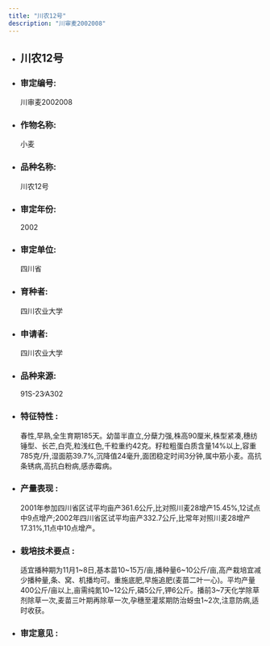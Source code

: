 ```yaml
---
title: "川农12号"
description: "川审麦2002008"
---
```

* ## 川农12号
* ###  审定编号:  
   川审麦2002008

*  ### 作物名称:  
   小麦

*   ###  品种名称: 
    川农12号

*   ### 审定年份: 
    2002

*   ### 审定单位:  
    四川省

*   ### 育种者:  
    四川农业大学

*   ### 申请者:  
    四川农业大学

*   ### 品种来源:  
    91S-23∕A302

*   ### 特征特性 : 
    春性,早熟,全生育期185天。幼苗半直立,分蘖力强,株高90厘米,株型紧凑,穗纺锤型、长芒,白壳,粒浅红色,千粒重约42克。籽粒粗蛋白质含量14%以上,容重785克/升,湿面筋39.7%,沉降值24毫升,面团稳定时间3分钟,属中筋小麦。高抗条锈病,高抗白粉病,感赤霉病。

*   ### 产量表现 : 
    2001年参加四川省区试平均亩产361.6公斤,比对照川麦28增产15.45%,12试点中9点增产;2002年四川省区试平均亩产332.7公斤,比常年对照川麦28增产17.31%,11点中10点增产。

*   ### 栽培技术要点 : 
    适宜播种期为11月1~8日,基本苗10~15万/亩,播种量6~10公斤/亩,高产栽培宜减少播种量,条、窝、机播均可。重施底肥,早施追肥(麦苗二叶一心)。平均产量400公斤/亩以上,亩需纯氮10~12公斤,磷5公斤,钾6公斤。播前3~7天化学除草剂除草一次,麦苗三叶期再除草一次,孕穗至灌浆期防治蚜虫1~2次,注意防病,适时收获。

*   ### 审定意见 : 
    
